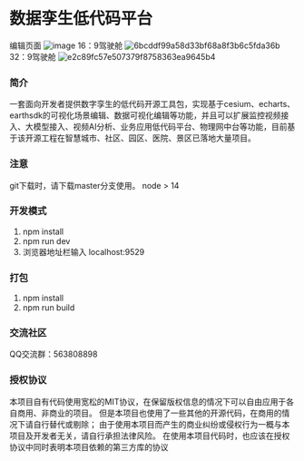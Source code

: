 # 数据孪生低代码平台
编辑页面
![image](https://github.com/skyinfor/FX-GUI-LowCode/assets/62418900/e6803280-74ba-4b63-9cd6-05b95ad20ef0)
16：9驾驶舱
![6bcddf99a58d33bf68a8f3b6c5fda36b](https://github.com/skyinfor/FX-GUI-LowCode/assets/62418900/64bb459f-df12-4732-b2cb-0b9dc0dafdf1)
32：9驾驶舱
![e2c89fc57e507379f8758363ea9645b4](https://github.com/skyinfor/FX-GUI-LowCode/assets/62418900/7980cba5-f026-459a-bd64-1118832b19d9)


### 简介
一套面向开发者提供数字孪生的低代码开源工具包，实现基于cesium、echarts、earthsdk的可视化场景编辑、数据可视化编辑等功能，并且可以扩展监控视频接入、大模型接入、视频AI分析、业务应用低代码平台、物理网中台等功能，目前基于该开源工程在智慧城市、社区、园区、医院、景区已落地大量项目。

### 注意
git下载时，请下载master分支使用。
node > 14
### 开发模式

1. npm install
2. npm run dev
3. 浏览器地址栏输入 localhost:9529

### 打包

1. npm install
2. npm run build

### 交流社区

QQ交流群：563808898

### 授权协议

本项目自有代码使用宽松的MIT协议，在保留版权信息的情况下可以自由应用于各自商用、非商业的项目。 但是本项目也使用了一些其他的开源代码，在商用的情况下请自行替代或剔除； 由于使用本项目而产生的商业纠纷或侵权行为一概与本项目及开发者无关，请自行承担法律风险。 在使用本项目代码时，也应该在授权协议中同时表明本项目依赖的第三方库的协议
